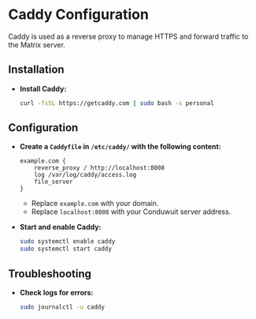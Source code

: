 # Caddy Configuration

Caddy is used as a reverse proxy to manage HTTPS and forward traffic to the Matrix server.

## Installation

- **Install Caddy:**
    ```sh
    curl -fsSL https://getcaddy.com | sudo bash -s personal
    ```

## Configuration

- **Create a `Caddyfile` in `/etc/caddy/` with the following content:**
    ```text
    example.com {
        reverse_proxy / http://localhost:8008
        log /var/log/caddy/access.log
        file_server
    }
    ```
    - Replace `example.com` with your domain.
    - Replace `localhost:8008` with your Conduwuit server address.

- **Start and enable Caddy:**
    ```sh
    sudo systemctl enable caddy
    sudo systemctl start caddy
    ```

## Troubleshooting

- **Check logs for errors:**
    ```sh
    sudo journalctl -u caddy
    ```
